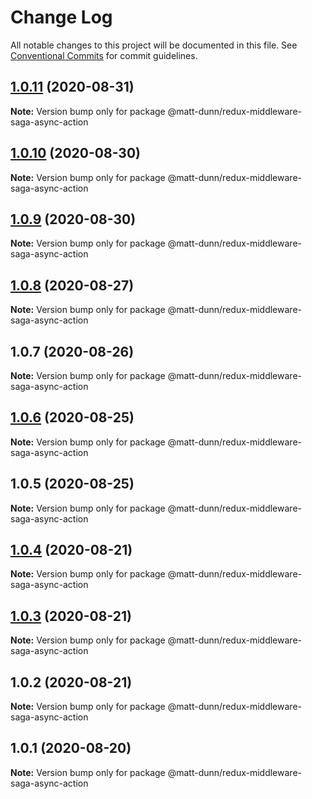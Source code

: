# Change Log

All notable changes to this project will be documented in this file.
See [Conventional Commits](https://conventionalcommits.org) for commit guidelines.

## [1.0.11](https://github.com/matt-dunn/packages/compare/@matt-dunn/redux-middleware-saga-async-action@1.0.10...@matt-dunn/redux-middleware-saga-async-action@1.0.11) (2020-08-31)

**Note:** Version bump only for package @matt-dunn/redux-middleware-saga-async-action





## [1.0.10](https://github.com/matt-dunn/packages/compare/@matt-dunn/redux-middleware-saga-async-action@1.0.9...@matt-dunn/redux-middleware-saga-async-action@1.0.10) (2020-08-30)

**Note:** Version bump only for package @matt-dunn/redux-middleware-saga-async-action





## [1.0.9](https://github.com/matt-dunn/packages/compare/@matt-dunn/redux-middleware-saga-async-action@1.0.8...@matt-dunn/redux-middleware-saga-async-action@1.0.9) (2020-08-30)

**Note:** Version bump only for package @matt-dunn/redux-middleware-saga-async-action





## [1.0.8](https://github.com/matt-dunn/packages/compare/@matt-dunn/redux-middleware-saga-async-action@1.0.7...@matt-dunn/redux-middleware-saga-async-action@1.0.8) (2020-08-27)

**Note:** Version bump only for package @matt-dunn/redux-middleware-saga-async-action





## 1.0.7 (2020-08-26)

**Note:** Version bump only for package @matt-dunn/redux-middleware-saga-async-action





## [1.0.6](https://github.com/matt-dunn/packages/compare/@matt-dunn/redux-middleware-saga-async-action@1.0.5...@matt-dunn/redux-middleware-saga-async-action@1.0.6) (2020-08-25)

**Note:** Version bump only for package @matt-dunn/redux-middleware-saga-async-action





## 1.0.5 (2020-08-25)

**Note:** Version bump only for package @matt-dunn/redux-middleware-saga-async-action





## [1.0.4](https://github.com/matt-dunn/packages/compare/@matt-dunn/redux-middleware-saga-async-action@1.0.3...@matt-dunn/redux-middleware-saga-async-action@1.0.4) (2020-08-21)

**Note:** Version bump only for package @matt-dunn/redux-middleware-saga-async-action





## [1.0.3](https://github.com/matt-dunn/packages/compare/@matt-dunn/redux-middleware-saga-async-action@1.0.2...@matt-dunn/redux-middleware-saga-async-action@1.0.3) (2020-08-21)

**Note:** Version bump only for package @matt-dunn/redux-middleware-saga-async-action





## 1.0.2 (2020-08-21)

**Note:** Version bump only for package @matt-dunn/redux-middleware-saga-async-action





## 1.0.1 (2020-08-20)

**Note:** Version bump only for package @matt-dunn/redux-middleware-saga-async-action
